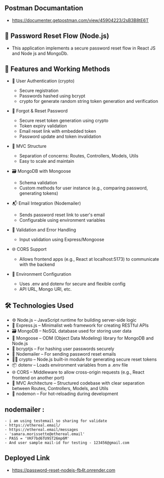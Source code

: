 ## Postman Documantation
- https://documenter.getpostman.com/view/45904223/2sB3B8tE6T

## 🔐 Password Reset Flow (Node.js)
- This application implements a secure password reset flow in React JS and Node js and MongoDb.

## 🚀 Features and Working Methods 
- 🔐 User Authentication (crypto)
    - Secure registration
    - Passwords hashed using bcrypt
    - crypto for generate random string token generation and verification

- 📩 Forgot & Reset Password
    - Secure reset token generation using crypto
    - Token expiry validation
    - Email reset link with embedded token
    - Password update and token invalidation

- 🔄 MVC Structure
    - Separation of concerns: Routes, Controllers, Models, Utils
    - Easy to scale and maintain

- 🗃️ MongoDB with Mongoose
    - Schema validation
    - Custom methods for user instance (e.g., comparing password, generating tokens)

- 📬 Email Integration (Nodemailer)
    - Sends password reset link to user's email
    - Configurable using environment variables

- 🧪 Validation and Error Handling
    - Input validation using Express/Mongoose

- 🌐 CORS Support
    - Allows frontend apps (e.g., React at localhost:5173) to communicate with the backend

- 🔧 Environment Configuration
    - Uses .env and dotenv for secure and flexible config
    - API URL, Mongo URI, etc.

## 🛠️ Technologies Used
- ⚙️ Node.js – JavaScript runtime for building server-side logic
- 🚀 Express.js – Minimalist web framework for creating RESTful APIs
- 🗃️ MongoDB – NoSQL database used for storing user data
- 🧩 Mongoose – ODM (Object Data Modeling) library for MongoDB and Node.js
- 🔐 bcryptjs – For hashing user passwords securely
- 📩 Nodemailer – For sending password reset emails
- 🕵️‍♂️ crypto – Node.js built-in module for generating secure reset tokens
- 📦 dotenv – Loads environment variables from a .env file
- 🌐 CORS – Middleware to allow cross-origin requests (e.g., React frontend on another port)
- 🧱 MVC Architecture – Structured codebase with clear separation between Routes, Controllers, Models, and Utils
- 🔄 nodemon – For hot-reloading during development

## nodemailer :
    - i am using testemail so sharing for validate
    - https://ethereal.email/
    - https://ethereal.email/messages
    - 'samara.morissette@ethereal.email'
    - PASS = 'VKF7bd6TU9ST26mp6M'
    - And user sample mail-id for testing - 123456@gmail.com

## Deployed Link
- https://password-reset-nodejs-fb4t.onrender.com